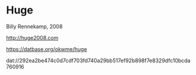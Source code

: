 # Huge
Billy Rennekamp, 2008

http://huge2008.com

https://datbase.org/okwme/huge

dat://292ea2be474c0d7cdf703fd740a29bb517ef92b898f7e8329dfc10bcda760916
